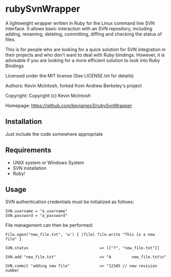 rubySvnWrapper
========

A lightweight wrapper written in Ruby for the Linux command line SVN interface. It allows basic interaction with an SVN repository, including adding, renaming, deleting, committing, diffing and checking the status of files.

This is for people who are looking for a quick solution for SVN integration in their projects and who don't want to deal with Ruby bindings.  However, it is advisable if you are looking for a more efficient solution to look into Ruby Bindings

Licensed under the MIT license (See LICENSE.txt for details)

Authors: Kevin McIntosh, forked from Andrew Berkeley's project

Copyright: Copyright (c) Kevin McIntosh

Homepage: https://github.com/kevjames3/rubySvnWrapper


Installation
------------

Just include the code somewhere appropriate


Requirements
------------

 * UNIX system or Windows System
 * SVN installation
 * Ruby!

Usage
-----

SVN authentication credentials must be initialized as follows:

	SVN.username = "a_username"
	SVN.password = "a_password"

File management can then be performed:

	File.open("new_file.txt", 'w') { |file| file.write "This is a new file" }

	SVN.status                               => [["?", "new_file.txt"]]

	SVN.add "new_file.txt"                   => "A         new_file.txt\n"

	SVN.commit "adding new file"             => "12345 // new revision number



